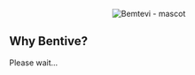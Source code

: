 <p align='center'>
 <img src='https://github.com/diogoneves07/bentivejs/blob/main/assets/bemtevi-logo.png'  alt="Bemtevi - mascot"/>
</p>
<h2>Why Bentive?</h2>
<p>Please wait...</p>
